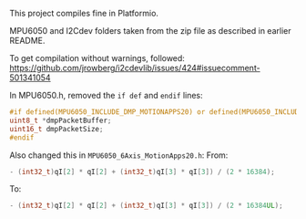 This project compiles fine in Platformio.

MPU6050 and I2Cdev folders taken from the zip file as described in earlier README.

To get compilation without warnings, followed: https://github.com/jrowberg/i2cdevlib/issues/424#issuecomment-501341054

In MPU6050.h, removed the `if def` and `endif` lines:

```cpp
#if defined(MPU6050_INCLUDE_DMP_MOTIONAPPS20) or defined(MPU6050_INCLUDE_DMP_MOTIONAPPS41)
uint8_t *dmpPacketBuffer;
uint16_t dmpPacketSize;
#endif
```

Also changed this in `MPU6050_6Axis_MotionApps20.h`:
From:
```cpp
- (int32_t)qI[2] * qI[2] + (int32_t)qI[3] * qI[3]) / (2 * 16384);
```
To:
```cpp
- (int32_t)qI[2] * qI[2] + (int32_t)qI[3] * qI[3]) / (2 * 16384UL);
```

           